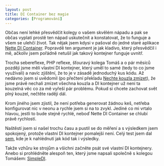 ```yaml
---
layout: post
title: DI Container bez magie
categories: [Programování]
---
```

Občas není lehké přesvědčit kolegy o vašem skvělém nápadu a pak se občas vyplatí prostě ten nápad uskutečnít a konstatovat, že to funguje a všem se ulehčí život. Tak nějak jsem kdysi v pašoval do jedné staré aplikace [Nette DI Container](https://github.com/nette/di). Popravdě ten argument je jak kladivo, který přesvědčil i mě, ačkoliv jsem pořádně netušil jak takový kontejner funguje uvnitř. 

Trocha sebereflexe, PHP reflexe, šťouravý kolega Tomáš a o pár měsíců později jsme měli vlastní DI kontejner, který uměl to samé (tedy to co jsme využívali) a navíc zjištění, že to je v zásadě jednoduchý kus kódu. Až nedávno jsem si uvědomil (po přečtení překladu [Nechte kouzla zmizet](https://blog.zvestov.cz/software%20development/2017/09/18/nechte-kouzlo-zmizet.html)), že jsme právě nechali zmizet všechna kouzla a DI kontejner už není ta kouzelná věc co za mě vyřeší pár problému. Pokud si chcete zachovat svět plný kouzel, nečtěte raději dál.

Krom jiného jsem zjistil, že není potřeba generovat žádnou keš, netřeba konfigurovat nic v neonu a rychle jsem si na to zvykl. Jediné co mi vrtalo hlavou, jestli to bude stejně rychlé, neboď Nette DI Container se chlubí právě rychlostí.

Naštěstí jsem si našel trochu času a pustil se do měření a s výsledkem jsem spokojený, protože vlastní DI kontejner pomalejší není. Celý test jsem dal [sem](https://github.com/buresmi7/di-container-speed-test), kde je k nahlédnutí jak kód tak i výsledky.

Takže vzhůru ke strojům a všichni začněte psát své vlastní DI kontejnery. Anebo si prohlédněte alespoň ten, který jsme napsali společně s kolegou Tomášem: [SimpleDI](https://github.com/Travelport-Czech/SimpleDi).

